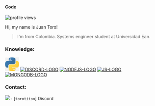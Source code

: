 #### Code
![profile views](https://komarev.com/ghpvc/?username=Code126)

Hi, my name is Juan Toro!
> I'm from Colombia.
> Systems engineer student at Universidad Ean.


### Knowledge:

[<img src="./assets/python-logo1.webp" alt="PYTHON-LOGO" height="45" wight="45" />](https://python.org/)
[<img src="./assets/DLogo.png" alt="DISCORD-LOGO" height="45" wight="45" />](https://discord.com/)
[<img src="./assets/NodeJS.png" alt="NODEJS-LOGO" height="45" wight="45" />](https://nodejs.org/)
[<img src="./assets/JavaScript.jpg" alt="JS-LOGO" height="45" wight="45" />](https://www.javascript.com/)
[<img src="./assets/MongoDB.png" alt="MONGODB-LOGO" height="45" wight="45" />](https://www.mongodb.com/)

### Contact:
<img src="https://raw.githubusercontent.com/vladfrangu/vladfrangu/master/assets/logo-discord.png"> : [`torotitoo`] Discord



